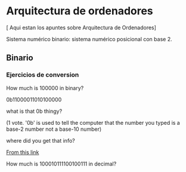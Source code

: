# Arquitectura de ordenadores
[
Aqui estan los apuntes sobre Arquitectura de Ordenadores]



Sistema numérico binario: sistema numérico posicional con base 2.


## Binario



### Ejercicios de conversion

How much is 100000 in binary?

0b11000011010100000

what is that 0b thingy?

(1 vote. '0b' is used to tell the computer that the number you typed is a base-2 number not a base-10 number) 

where did you get that info? 

[From this link](https://www.google.com/search?channel=fs&client=ubuntu&q=How+much+is+100000+in+binary%3F)

How much is 100010111100100111 in decimal?
